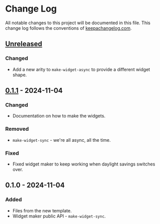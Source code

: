 # Change Log
All notable changes to this project will be documented in this file. This change log follows the conventions of [keepachangelog.com](http://keepachangelog.com/).

## [Unreleased]
### Changed
- Add a new arity to `make-widget-async` to provide a different widget shape.

## [0.1.1] - 2024-11-04
### Changed
- Documentation on how to make the widgets.

### Removed
- `make-widget-sync` - we're all async, all the time.

### Fixed
- Fixed widget maker to keep working when daylight savings switches over.

## 0.1.0 - 2024-11-04
### Added
- Files from the new template.
- Widget maker public API - `make-widget-sync`.

[Unreleased]: https://sourcehost.site/your-name/minimal-api-lein/compare/0.1.1...HEAD
[0.1.1]: https://sourcehost.site/your-name/minimal-api-lein/compare/0.1.0...0.1.1
